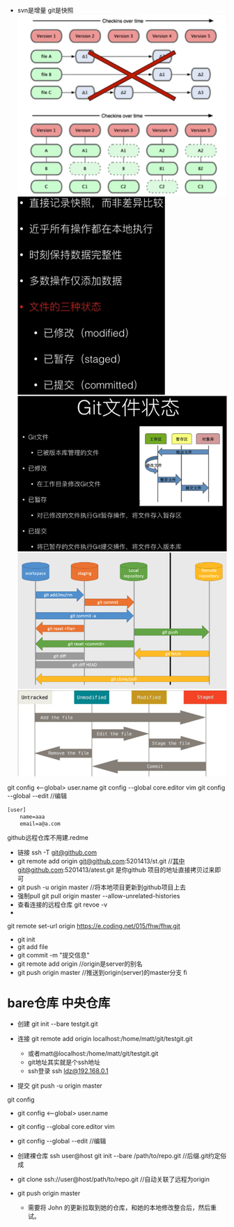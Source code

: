 - svn是增量 git是快照
![](imgs/2020-04-15-22-42-59.png)
![](imgs/2020-04-15-22-46-40.png)
![](imgs/2020-04-15-22-47-41.png)
![](imgs/2020-04-15-22-48-55.png)
![](imgs/2020-04-15-22-49-38.png)


git config <--global> user.name <name>
git config --global core.editor vim
git config --global --edit  //编辑
```
[user]
    name=aaa
    email=a@a.com
```


github远程仓库不用建.redme
- 链接  ssh -T git@github.com
-	git remote add origin git@github.com:5201413/st.git //其中git@github.com:5201413/atest.git 是你github 项目的地址直接拷贝过来即可
- git push -u origin master //将本地项目更新到github项目上去
- 强制pull git pull origin master --allow-unrelated-histories
- 查看连接的远程仓库 git revoe -v 
- 
git remote set-url origin https://e.coding.net/015/fhw/fhw.git

- git init
- git add file
- git commit -m "提交信息"
- git remote add origin <server>  //origin是server的别名
- git push origin master	//推送到origin(server)的master分支
ﬁ
# bare仓库 中央仓库
- 创建 git init --bare testgit.git
- 连接 git remote add origin localhost:/home/matt/git/testgit.git  
	- 或者matt@localhost:/home/matt/git/testgit.git
	- git地址其实就是个ssh地址
	- ssh登录     ssh ldz@192.168.0.1
	                    
- 提交 git push -u origin master  

git config

- git config <--global> user.name <name>
- git config --global core.editor vim
- git config --global --edit  //编辑


- 创建裸仓库 ssh user@host git init --bare /path/to/repo.git  //后缀.git约定俗成
- git clone ssh://user@host/path/to/repo.git				//自动关联了远程为origin
- git push origin master
	- 需要将 John 的更新拉取到她的仓库，和她的本地修改整合后，然后重试。